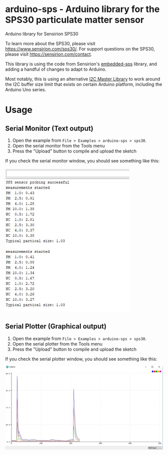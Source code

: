 # arduino-sps - Arduino library for the SPS30 particulate matter sensor

Arduino library for Sensirion SPS30

To learn more about the SPS30, please visit https://www.sensirion.com/sps30/. For support questions on the SPS30, please visit https://sensirion.com/contact.

This library is using the code from Sensirion's [embedded-sps](https://github.com/Sensirion/embedded-sps) library, and adding a handful of changes to adapt to Arduino.

Most notably, this is using an alternative [I2C Master Library](https://github.com/DSSCircuits/I2C-Master-Library) to work around the I2C buffer size limit that exists on certain Arduino platform, including the Arduino Uno series.

# Usage

## Serial Monitor (Text output)

1. Open the example from ```File > Examples > arduino-sps > sps30```. 
1. Open the serial monitor from the Tools menu
1. Press the "Upload" button to compile and upload the sketch

If you check the serial monitor window, you should see something like this:

![Serial monitor](doc/sps30-arduino-serial-monitor.jpg)

## Serial Plotter (Graphical output)

1. Open the example from ```File > Examples > arduino-sps > sps30```. 
1. Open the serial plotter from the Tools menu
1. Press the "Upload" button to compile and upload the sketch

If you check the serial plotter window, you should see something like this:


![Serial monitor](doc/sps30-arduino-serial-plotter.jpg)
